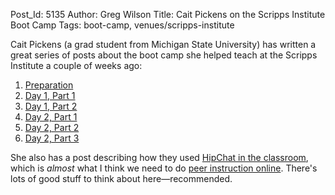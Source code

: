 Post_Id: 5135
Author: Greg Wilson
Title: Cait Pickens on the Scripps Institute Boot Camp
Tags: boot-camp, venues/scripps-institute

<p>Cait Pickens (a grad student from Michigan State University) has written a great series of posts about the boot camp she helped teach at the Scripps Institute a couple of weeks ago:</p>
<ol>
<li><a href="http://michigancomputes.wordpress.com/2012/11/18/software-carpentry-the-preparation/">Preparation</a></li>
<li><a href="http://michigancomputes.wordpress.com/2012/11/24/software-carpentry-day-1-part-1/">Day 1, Part 1</a></li>
<li><a href="http://michigancomputes.wordpress.com/2012/11/24/630/">Day 1, Part 2</a></li>
<li><a href="http://michigancomputes.wordpress.com/2012/11/24/software-carpentry-day-2-part-1/">Day 2, Part 1</a></li>
<li><a href="http://michigancomputes.wordpress.com/2012/11/24/software-carpentry-day-2-part-2/">Day 2, Part 2</a></li>
<li><a href="http://michigancomputes.wordpress.com/2012/11/24/software-carpentry-day-2-part-3/">Day 2, Part 3</a></li>
</ol>
<p>She also has a post describing how they used <a href="http://michigancomputes.wordpress.com/2012/11/24/hipchat-in-the-classroom/">HipChat in the classroom</a>, which is <em>almost</em> what I think we need to do <a href="{{root_path}}/blog/2012/11/the-tool-i-think-we-need-to-do-peer-instruction-online.html">peer instruction online</a>. There's lots of good stuff to think about here&mdash;recommended.</p>
